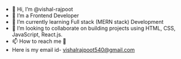 - 👋 Hi, I’m @vishal-rajpoot
- 👀 I’m a Frontend Developer
- 🌱 I’m currently learning Full stack (MERN stack) Development
- 💞️ I’m looking to collaborate on building projects using HTML, CSS, JavaScript, React.js.
- 📫 How to reach me 📧
- Here is my email id- vishalrajpoot540@gmail.com

<!---
vishal-rajpoot/vishal-rajpoot is a ✨ special ✨ repository because its `README.md` (this file) appears on your GitHub profile.
You can click the Preview link to take a look at your changes.
--->
